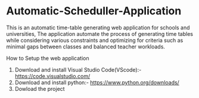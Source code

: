 # Automatic-Scheduller-Application
This is an automatic time-table generating web application for schools and universities,
The application automate the process of generating time tables while considering various constraints and optimizing for criteria such as minimal gaps between classes and balanced teacher workloads. 

How to Setup the web application

1) Download and install Visual Studio Code(VScode):- https://code.visualstudio.com/
2) Download and install python:- https://www.python.org/downloads/
3) Dowload the project 
